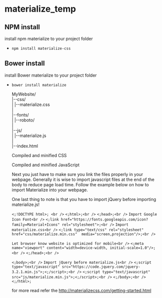 # materialize_temp

## NPM install

install npm materialize to your project folder
* `npm install materialize-css`

## Bower install

install Bower materialize to your project folder
* `bower install materialize`

  MyWebsite/<br />
  |--css/<br />
  |  |--materialize.css<br />
  |<br />
  |--fonts/<br />
  |  |--roboto/<br />
  |<br />
  |--js/<br />
  |  |--materialize.js<br />
  |<br />
  |--index.html<br />

  Compiled and minified CSS
  <link rel="stylesheet" href="https://cdnjs.cloudflare.com/ajax/libs/materialize/0.100.2/css/materialize.min.css">

  Compiled and minified JavaScript
  <script src="https://cdnjs.cloudflare.com/ajax/libs/materialize/0.100.2/js/materialize.min.js"></script>

  Next you just have to make sure you link the files properly in your webpage. Generally it is wise to import javascript files at the end of the body to reduce page load time. Follow the example below on how to import Materialize into your webpage.

  One last thing to note is that you have to import jQuery before importing materialize.js!

    `<;!DOCTYPE html>; <br />`
  `<;html>;<br />`
    `<;head>;<br />`
      `Import Google Icon Font<br />`
     `<;link href="https://fonts.googleapis.com/icon?family=Material+Icons" rel="stylesheet">;<br />`
      `Import materialize.css<br />`
      `<;link type="text/css" rel="stylesheet" href="css/materialize.min.css"  media="screen,projection"/>;<br />`

     `Let browser know website is optimized for mobile<br />`
      `<;meta name="viewport" content="width=device-width, initial-scale=1.0"/>;<br />`
    `<;/head>;<br />`

    `<;body>;<br />`
      `Import jQuery before materialize.js<br />`
      `<;script type="text/javascript" src="https://code.jquery.com/jquery-3.2.1.min.js">;<;/script>;<br />`
      `<;script type="text/javascript" src="js/materialize.min.js">;<;/script>;<br />`
    `<;/body>;<br />`
  `<;/html>;`

  for more read refer the http://materializecss.com/getting-started.html